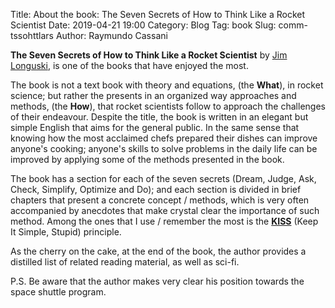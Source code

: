 Title: About the book: The Seven Secrets of How to Think Like a Rocket Scientist
Date: 2019-04-21 19:00
Category: Blog
Tag: book
Slug: comm-tssohttlars
Author: Raymundo Cassani

**The Seven Secrets of How to Think Like a Rocket Scientist** by [Jim Longuski](https://engineering.purdue.edu/AAE/people/ptProfile?resource_id=1319), is one of the books that have enjoyed the most.

The book is not a text book with theory and equations, (the **What**), in rocket science; but rather the presents in an organized way approaches and methods, (the **How**), that rocket scientists follow to approach the challenges of their endeavour. Despite the title, the book is written in an elegant but simple English that aims for the general public. In the same sense that knowing how the most acclaimed chefs prepared their dishes can improve anyone's cooking; anyone's skills to solve problems in the daily life can be improved by applying some of the methods presented in the book.

The book has a section for each of the seven secrets (Dream, Judge, Ask, Check, Simplify, Optimize and Do); and each section is divided in brief chapters that present a concrete concept / methods, which is very often accompanied by anecdotes that make crystal clear the importance of such method. Among the ones that I use / remember the most is the [**KISS**](https://en.wikipedia.org/wiki/KISS_principle) (Keep It Simple, Stupid) principle.

As the cherry on the cake, at the end of the book, the author provides a distilled list of related reading material, as well as sci-fi.

P.S. Be aware that the author makes very clear his position towards the space shuttle program.

